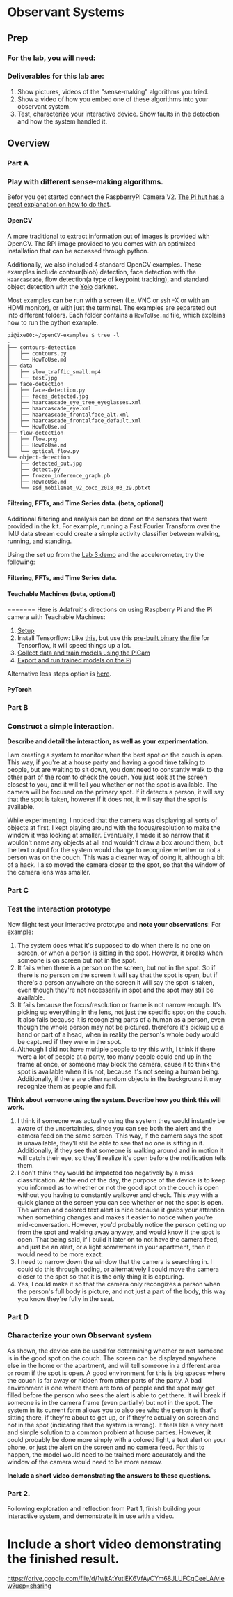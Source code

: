 # Observant Systems




## Prep


### For the lab, you will need:



### Deliverables for this lab are:
1. Show pictures, videos of the "sense-making" algorithms you tried.
1. Show a video of how you embed one of these algorithms into your observant system.
1. Test, characterize your interactive device. Show faults in the detection and how the system handled it.


## Overview


### Part A
### Play with different sense-making algorithms.

Befor you get started connect the RaspberryPi Camera V2. [The Pi hut has a great explanation on how to do that](https://thepihut.com/blogs/raspberry-pi-tutorials/16021420-how-to-install-use-the-raspberry-pi-camera).  

#### OpenCV

A more traditional to extract information out of images is provided with OpenCV. The RPI image provided to you comes with an optimized installation that can be accessed through python.

Additionally, we also included 4 standard OpenCV examples. These examples include contour(blob) detection, face detection with the ``Haarcascade``, flow detection(a type of keypoint tracking), and standard object detection with the [Yolo](https://pjreddie.com/darknet/yolo/) darknet.

Most examples can be run with a screen (I.e. VNC or ssh -X or with an HDMI monitor), or with just the terminal. The examples are separated out into different folders. Each folder contains a ```HowToUse.md``` file, which explains how to run the python example.

```shell
pi@ixe00:~/openCV-examples $ tree -l
.
├── contours-detection
│   ├── contours.py
│   └── HowToUse.md
├── data
│   ├── slow_traffic_small.mp4
│   └── test.jpg
├── face-detection
│   ├── face-detection.py
│   ├── faces_detected.jpg
│   ├── haarcascade_eye_tree_eyeglasses.xml
│   ├── haarcascade_eye.xml
│   ├── haarcascade_frontalface_alt.xml
│   ├── haarcascade_frontalface_default.xml
│   └── HowToUse.md
├── flow-detection
│   ├── flow.png
│   ├── HowToUse.md
│   └── optical_flow.py
└── object-detection
    ├── detected_out.jpg
    ├── detect.py
    ├── frozen_inference_graph.pb
    ├── HowToUse.md
    └── ssd_mobilenet_v2_coco_2018_03_29.pbtxt
```
#### Filtering, FFTs, and Time Series data. (beta, optional)
Additional filtering and analysis can be done on the sensors that were provided in the kit. For example, running a Fast Fourier Transform over the IMU data stream could create a simple activity classifier between walking, running, and standing.

Using the set up from the [Lab 3 demo](https://github.com/FAR-Lab/Interactive-Lab-Hub/tree/Spring2021/Lab%203/demo) and the accelerometer, try the following:

#### Filtering, FFTs, and Time Series data.

#### Teachable Machines (beta, optional)

=======
Here is Adafruit's directions on using Raspberry Pi and the Pi camera with Teachable Machines:

1. [Setup](https://learn.adafruit.com/teachable-machine-raspberry-pi-tensorflow-camera/raspberry-pi-setup)
2. Install Tensorflow: Like [this](https://learn.adafruit.com/running-tensorflow-lite-on-the-raspberry-pi-4/tensorflow-lite-2-setup), but use this [pre-built binary](https://github.com/bitsy-ai/tensorflow-arm-bin/) [the file](https://github.com/bitsy-ai/tensorflow-arm-bin/releases/download/v2.4.0/tensorflow-2.4.0-cp37-none-linux_armv7l.whl) for Tensorflow, it will speed things up a lot.
3. [Collect data and train models using the PiCam](https://learn.adafruit.com/teachable-machine-raspberry-pi-tensorflow-camera/training)
4. [Export and run trained models on the Pi](https://learn.adafruit.com/teachable-machine-raspberry-pi-tensorflow-camera/transferring-to-the-pi)

Alternative less steps option is [here](https://github.com/FAR-Lab/TensorflowonThePi).

#### PyTorch  


### Part B
### Construct a simple interaction.

**Describe and detail the interaction, as well as your experimentation.**

I am creating a system to monitor when the best spot on the couch is open. This way, if you're at a house party and having a good time talking to people, but are waiting to sit down, you dont need to constantly walk to the other part of the room to check the couch. You just look at the screen closest to you, and it will tell you whether or not the spot is available. The camera will be focused on the primary spot. If it detects a person, it will say that the spot is taken, however if it does not, it will say that the spot is available.

While experimenting, I noticed that the camera was displaying all sorts of objects at first. I kept playing around with the focus/resolution to make the window it was looking at smaller. Eventually, I made it so narrow that it wouldn't name any objects at all and wouldn't draw a box around them, but the text output for the system would change to recognize whether or not a person was on the couch. This was a cleaner way of doing it, although a bit of a hack. I also moved the camera closer to the spot, so that the window of the camera lens was smaller.

### Part C
### Test the interaction prototype

Now flight test your interactive prototype and **note your observations**:
For example:
1. The system does what it's supposed to do when there is no one on screen, or when a person is sitting in the spot. However, it breaks when someone is on screen but not in the spot.
2. It fails when there is a person on the screen, but not in the spot. So if there is no person on the screen it will say that the spot is open, but if there's       a person anywhere on the screen it will say the spot is taken, even though they're not necessarily in spot and the spot may still be available.
3. It fails because the focus/resolution or frame is not narrow enough. It's picking up everything in the lens, not just the specific spot on the couch. It also fails because it is recognizing parts of a human as a person, even though the whole person may not be pictured. therefore it's pickup up a hand or part of a head, when in reality the person's whole body would be captured if they were in the spot.
4. Although I did not have multiple people to try this with, I think if there were a lot of people at a party, too many people could end up in the frame at once, or someone may block the camera, cause it to think the spot is available when it is not, because it's not seeing a human being. Additionally, if there are other random objects in the background it may recognize them as people and fail.

**Think about someone using the system. Describe how you think this will work.**
1. I think if someone was actually using the system they would instantly be aware of the uncertainties, since you can see both the alert and the camera feed on the same screen. This way, if the camera says the spot is unavailable, they'll still be able to see that no one is sitting in it. Additionally, if they see that someone is walking around and in motion it will catch their eye, so they'll realize it's open before the notification tells them.
2. I don't think they would be impacted too negatively by a miss classification. At the end of the day, the purpose of the device is to keep you informed as to whether or not the good spot on the couch is open without you having to constantly walkover and check. This way with a quick glance at the screen you can see whether or not the spot is open. The written and colored text alert is nice because it grabs your attention when something changes and makes it easier to notice when you're mid-conversation. However, you'd probably notice the person getting up from the spot and walking away anyway, and would know if the spot is open. That being said, if I build it later on to not have the camera feed, and just be an alert, or a light somewhere in your apartment, then it would need to be more exact.
3. I need to narrow down the window that the camera is searching in. I could do this through coding, or alternatively I could move the camera closer to the spot so that it is the only thing it is capturing.
4. Yes, I could make it so that the camera only recongizes a person when the person's full body is picture, and not just a part of the body, this way you know they're fully in the seat.

### Part D
### Characterize your own Observant system

As shown, the device can be used for determining whether or not someone is in the good spot on the couch. The screen can be displayed anywhere else in the home or the apartment, and will tell someone in a different area or room if the spot is open. A good environment for this is big spaces where the couch is far away or hidden from other parts of the party. A bad environment is one where there are tons of people and the spot may get filled before the person who sees the alert is able to get there. It will break if someone is in the camera frame (even partially) but not in the spot. The system in its current form allows you to also see who the person is that's sitting there, if they're about to get up, or if they're actually on screen and not in the spot (indicating that the system is wrong). It feels like a very neat and simple solution to a common problem at house parties. However, it could probably be done more simply with a colored light, a text alert on your phone, or just the alert on the screen and no camera feed. For this to happen, the model would need to be trained more accurately and the window of the camera would need to be more narrow.

**Include a short video demonstrating the answers to these questions.**


### Part 2.

Following exploration and reflection from Part 1, finish building your interactive system, and demonstrate it in use with a video.

**Include a short video demonstrating the finished result.**
=======
https://drive.google.com/file/d/1wjtAtYutlEK6VfAyCYm68JLUFCgCeeLA/view?usp=sharing



